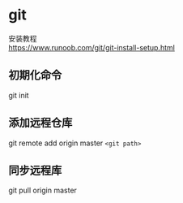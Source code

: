 # git
安装教程  
https://www.runoob.com/git/git-install-setup.html

## 初期化命令
git init

## 添加远程仓库
git remote add origin master `<git path>`

## 同步远程库
git pull origin master